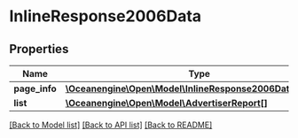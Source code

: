 # InlineResponse2006Data

## Properties
Name | Type | Description | Notes
------------ | ------------- | ------------- | -------------
**page_info** | [**\Oceanengine\Open\Model\InlineResponse2006DataPageInfo**](InlineResponse2006DataPageInfo.md) |  | 
**list** | [**\Oceanengine\Open\Model\AdvertiserReport[]**](AdvertiserReport.md) |  | 

[[Back to Model list]](../README.md#documentation-for-models) [[Back to API list]](../README.md#documentation-for-api-endpoints) [[Back to README]](../README.md)



